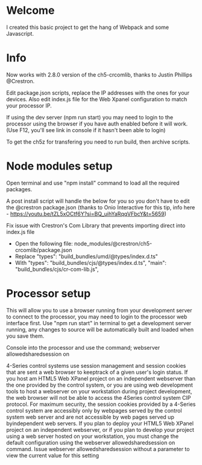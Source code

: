 # Welcome
I created this basic project to get the hang of Webpack and some Javascript.

# Info
Now works with 2.8.0 version of the ch5-crcomlib, thanks to Justin Phillips @Crestron.

Edit package.json scripts, replace the IP addresses with the ones for your devices.
Also edit index.js file for the Web Xpanel configuration to match your processor IP.

If using the dev server (npm run start) you may need to login to the processor using the browser if you have auth enabled before it will work. (Use F12, you'll see link in console if it hasn't been able to login)

To get the ch5z for transfering you need to run build, then archive scripts.

# Node modules setup
Open terminal and use "npm install" command to load all the required packages.

A post install script will handle the below for you so you don't have to edit the @crestron package.json (thanks to 
Onio Interactive for this tip, info here - https://youtu.be/tZL5xOCtf6Y?si=BQ_uihYaRqqVFbcY&t=5659)

Fix issue with Crestron's Com Library that prevents importing direct into index.js file

   - Open the following file: node_modules/@crestron/ch5-crcomlib/package.json
   - Replace
     "types": "build_bundles/umd/@types/index.d.ts"
   - With
     "types": "build_bundles/cjs/@types/index.d.ts",
     "main": "build_bundles/cjs/cr-com-lib.js",


# Processor setup
This will allow you to use a browser running from your development server to connect to the processor, you may need to login to the processor web interface first.
Use "npm run start" in terminal to get a development server running, any changes to source will be automatically built and loaded when you save them.

Console into the processor and use the command;
webserver allowedsharedsession on

4-Series control systems use session management and session cookies that are sent a web browser to keeptrack of a given user's login status. If you host am HTML5 Web XPanel project on an independent webserver than the one provided by the control system, or you are using web development tools to host a webserver on your workstation during project development, the web browser will not be able to access the 4Series control system CIP protocol.
For maximum security, the session cookies provided by a 4-Series control system are accessibly only by webpages served by the control system web server and are not accessible by web pages served up byindependent web servers. If you plan to deploy your HTML5 Web XPanel project on an independent webserver, or if you plan to develop your project using a web server hosted on your workstation, you must change the default configuration using the
webserver allowedsharedsession on
command.
Issue webserver allowedsharedsession
without a parameter to view the current value for this setting

